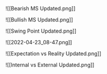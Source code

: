 
![[Bearish MS Updated.png]]


![[Bullish MS Updated.png]]


![[Swing Point Updated.png]]


![[2022-04-23_08-47.png]]


![[Expectation vs Reality Updated.png]]


![[Internal vs External Updated.png]]